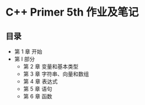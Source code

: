 # C++ Primer 5th 作业及笔记

## 目录

- 第 1 章 开始
- 第 I 部分
  - 第 2 章 变量和基本类型
  - 第 3 章 字符串、向量和数组
  - 第 4 章 表达式
  - 第 5 章 语句
  - 第 6 章 函数
  